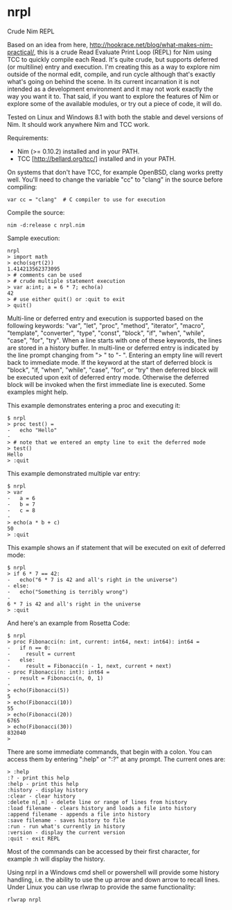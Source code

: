 # nrpl
Crude Nim REPL

Based on an idea from here, <http://hookrace.net/blog/what-makes-nim-practical/>, this is a crude Read Evaluate Print Loop (REPL) for Nim using TCC to quickly compile each Read. It's quite crude, but supports deferred (or multiline) entry and execution. I'm creating this as a way to explore nim outside of the normal edit, compile, and run cycle although that's exactly what's going on behind the scene. In its current incarnation it is not intended as a development environment and it may not work exactly the way you want it to. That said, if you want to explore the features of Nim or explore some of the available modules, or try out a piece of code, it will do.

Tested on Linux and Windows 8.1 with both the stable and devel versions of Nim. It should work anywhere Nim and TCC work.

Requirements:
- Nim (>= 0.10.2) installed and in your PATH.
- TCC [http://bellard.org/tcc/] installed and in your PATH.

On systems that don't have TCC, for example OpenBSD, clang works pretty well. You'll need to change the variable "cc" to "clang" in the source before compiling:
```
var cc = "clang"  # C compiler to use for execution
```

Compile the source:
```
nim -d:release c nrpl.nim
```
Sample execution:
```
nrpl
> import math
> echo(sqrt(2))
1.414213562373095
> # comments can be used
> # crude multiple statement execution
> var a:int; a = 6 * 7; echo(a)
42
> # use either quit() or :quit to exit
> quit()
```
Multi-line or deferred entry and execution is supported based on the following keywords: "var", "let", "proc", "method", "iterator", "macro", "template", "converter", "type", "const",  "block", "if", "when", "while", "case", "for", "try". When a line starts with one of these keywords, the lines are stored in a history buffer. In multi-line or deferred entry is indicated by the line prompt changing from "> " to "- ". Entering an empty line will revert back to immediate mode. If the keyword at the start of deferred block is "block", "if, "when", "while", "case", "for", or "try" then deferred block will be executed upon exit of deferred entry mode. Otherwise the deferred block will be invoked when the first immediate line is executed. Some examples might help.

This example demonstrates entering a proc and executing it:
```
$ nrpl
> proc test() =
-   echo "Hello"
-
> # note that we entered an empty line to exit the deferred mode
> test()
Hello
> :quit
```

This example demonstrated multiple var entry:
```
$ nrpl
> var
-   a = 6
-   b = 7
-   c = 8
-
> echo(a * b + c)
50
> :quit
```

This example shows an if statement that will be executed on exit of deferred mode:
```
$ nrpl
> if 6 * 7 == 42:
-   echo("6 * 7 is 42 and all's right in the universe")
- else:
-   echo("Something is terribly wrong")
-
6 * 7 is 42 and all's right in the universe
> :quit
```
And here's an example from Rosetta Code:
```
$ nrpl
> proc Fibonacci(n: int, current: int64, next: int64): int64 =
-   if n == 0:
-     result = current
-   else:
-     result = Fibonacci(n - 1, next, current + next)
- proc Fibonacci(n: int): int64 =
-   result = Fibonacci(n, 0, 1)
-
> echo(Fibonacci(5))
5
> echo(Fibonacci(10))
55
> echo(Fibonacci(20))
6765
> echo(Fibonacci(30))
832040
>
```

There are some immediate commands, that begin with a colon. You can access them by entering ":help" or ":?" at any prompt. The current ones are:
```
> :help
:? - print this help
:help - print this help
:history - display history
:clear - clear history
:delete n[,m] - delete line or range of lines from history
:load filename - clears history and loads a file into history
:append filename - appends a file into history
:save filename - saves history to file
:run - run what's currently in history
:version - display the current version
:quit - exit REPL
```
Most of the commands can be accessed by their first character, for example :h will display the history.

Using nrpl in a Windows cmd shell or powershell will provide some history handling, i.e. the ability to use the up arrow and down arrow to recall lines. Under Linux you can use rlwrap to provide the same functionality:

```
rlwrap nrpl
```
